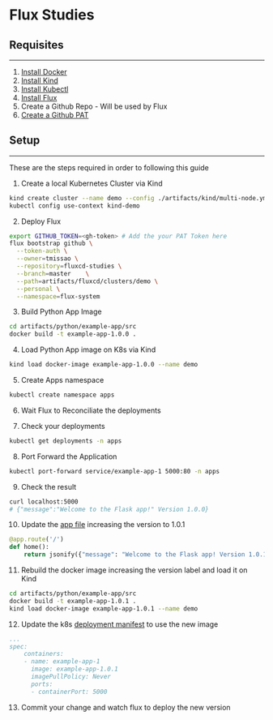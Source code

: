 # Flux Studies

## Requisites
---

1. [Install Docker](https://docs.docker.com/engine/install/ubuntu/)
2. [Install Kind](https://kind.sigs.k8s.io/docs/user/quick-start)
3. [Install Kubectl](https://kubernetes.io/docs/tasks/tools/install-kubectl-linux/)
4. [Install Flux](https://fluxcd.io/flux/installation/)
5. Create a Github Repo - Will be used by Flux
6. [Create a Github PAT](https://docs.github.com/en/authentication/keeping-your-account-and-data-secure/managing-your-personal-access-tokens)

## Setup
---

These are the steps required in order to following this guide


1. Create a local Kubernetes Cluster via Kind
```bash
kind create cluster --name demo --config ./artifacts/kind/multi-node.yml
kubectl config use-context kind-demo
```

2. Deploy Flux
```bash
export GITHUB_TOKEN=<gh-token> # Add the your PAT Token here
flux bootstrap github \
  --token-auth \
  --owner=tmissao \
  --repository=fluxcd-studies \
  --branch=master    \
  --path=artifacts/fluxcd/clusters/demo \
  --personal \
  --namespace=flux-system
```

3. Build Python App Image
```bash
cd artifacts/python/example-app/src
docker build -t example-app-1.0.0 .
```

4. Load Python App image on K8s via Kind
```bash
kind load docker-image example-app-1.0.0 --name demo
```

5. Create Apps namespace
```bash
kubectl create namespace apps
```

6. Wait Flux to Reconciliate the deployments

7. Check your deployments
```bash
kubectl get deployments -n apps
```

8. Port Forward the Application
```bash
kubectl port-forward service/example-app-1 5000:80 -n apps
```

9. Check the result
```bash
curl localhost:5000
# {"message":"Welcome to the Flask app!" Version 1.0.0}
```

10. Update the [app file](./artifacts/python/example-app/src/app.py) increasing the version to 1.0.1
```python
@app.route('/')
def home():
    return jsonify({"message": "Welcome to the Flask app! Version 1.0.1"})
```

11. Rebuild the docker image increasing the version label and load it on Kind
```bash
cd artifacts/python/example-app/src
docker build -t example-app-1.0.1 .
kind load docker-image example-app-1.0.1 --name demo
```

12. Update the k8s [deployment manifest](./artifacts/python/example-app/k8s/deployment.yaml) to use the new image
```yaml
...
spec:
    containers:
    - name: example-app-1
      image: example-app-1.0.1
      imagePullPolicy: Never
      ports:
      - containerPort: 5000
```

13. Commit your change and watch flux to deploy the new version
